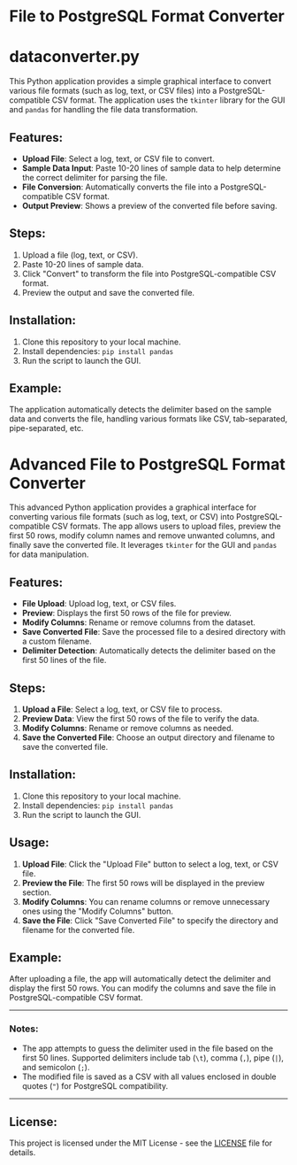 # File to PostgreSQL Format Converter

# dataconverter.py
This Python application provides a simple graphical interface to convert various file formats (such as log, text, or CSV files) into a PostgreSQL-compatible CSV format. The application uses the `tkinter` library for the GUI and `pandas` for handling the file data transformation.

## Features:
- **Upload File**: Select a log, text, or CSV file to convert.
- **Sample Data Input**: Paste 10-20 lines of sample data to help determine the correct delimiter for parsing the file.
- **File Conversion**: Automatically converts the file into a PostgreSQL-compatible CSV format.
- **Output Preview**: Shows a preview of the converted file before saving.

## Steps:
1. Upload a file (log, text, or CSV).
2. Paste 10-20 lines of sample data.
3. Click "Convert" to transform the file into PostgreSQL-compatible CSV format.
4. Preview the output and save the converted file.

## Installation:
1. Clone this repository to your local machine.
2. Install dependencies: `pip install pandas`
3. Run the script to launch the GUI.

## Example:
The application automatically detects the delimiter based on the sample data and converts the file, handling various formats like CSV, tab-separated, pipe-separated, etc.



# Advanced File to PostgreSQL Format Converter

This advanced Python application provides a graphical interface for converting various file formats (such as log, text, or CSV) into PostgreSQL-compatible CSV formats. The app allows users to upload files, preview the first 50 rows, modify column names and remove unwanted columns, and finally save the converted file. It leverages `tkinter` for the GUI and `pandas` for data manipulation.

## Features:
- **File Upload**: Upload log, text, or CSV files.
- **Preview**: Displays the first 50 rows of the file for preview.
- **Modify Columns**: Rename or remove columns from the dataset.
- **Save Converted File**: Save the processed file to a desired directory with a custom filename.
- **Delimiter Detection**: Automatically detects the delimiter based on the first 50 lines of the file.

## Steps:
1. **Upload a File**: Select a log, text, or CSV file to process.
2. **Preview Data**: View the first 50 rows of the file to verify the data.
3. **Modify Columns**: Rename or remove columns as needed.
4. **Save the Converted File**: Choose an output directory and filename to save the converted file.

## Installation:
1. Clone this repository to your local machine.
2. Install dependencies: `pip install pandas`
3. Run the script to launch the GUI.

## Usage:
1. **Upload File**: Click the "Upload File" button to select a log, text, or CSV file.
2. **Preview the File**: The first 50 rows will be displayed in the preview section.
3. **Modify Columns**: You can rename columns or remove unnecessary ones using the "Modify Columns" button.
4. **Save the File**: Click "Save Converted File" to specify the directory and filename for the converted file.

## Example:
After uploading a file, the app will automatically detect the delimiter and display the first 50 rows. You can modify the columns and save the file in PostgreSQL-compatible CSV format.

---

### Notes:
- The app attempts to guess the delimiter used in the file based on the first 50 lines. Supported delimiters include tab (`\t`), comma (`,`), pipe (`|`), and semicolon (`;`).
- The modified file is saved as a CSV with all values enclosed in double quotes (`"`) for PostgreSQL compatibility.

---

## License:
This project is licensed under the MIT License - see the [LICENSE](LICENSE) file for details.
